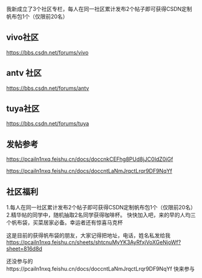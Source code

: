 我新成立了3个社区专栏，每人在同一社区累计发布2个帖子即可获得CSDN定制帆布包1个（仅限前20名） 



## vivo社区

 https://bbs.csdn.net/forums/vivo 

## antv 社区

https://bbs.csdn.net/forums/antv 

## tuya社区

 https://bbs.csdn.net/forums/tuya 



## 发帖参考

https://pcailn1nxq.feishu.cn/docs/doccnkCEFhg8PUd8jJC0IdZ0iGf



https://pcailn1nxq.feishu.cn/docs/doccntLaNmJrqctLrqr9DF9NqYf





## 社区福利

1.每人在同一社区累计发布2个帖子即可获得CSDN定制帆布包1个（仅限前20名） 
2.精华帖的同学中，随机抽取2名同学获得咖啡杯。 快快加入吧，来的早的人均三个帆布袋，买菜居家必备。幸运者还有惊喜马克杯



这是目前的获得帆布袋的朋友，大家记得把地址，电话，姓名私发给我
https://pcailn1nxq.feishu.cn/sheets/shtcnuMyYK3AyRfxjVoXGeNjoWf?sheet=816d8d



还没参与的https://pcailn1nxq.feishu.cn/docs/doccntLaNmJrqctLrqr9DF9NqYf
快来参与







